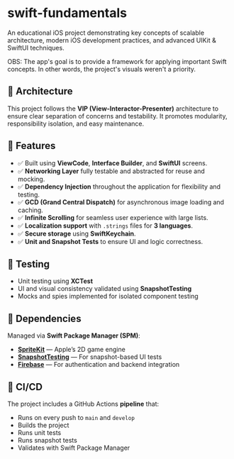 # swift-fundamentals

An educational iOS project demonstrating key concepts of scalable architecture, modern iOS development practices, and advanced UIKit & SwiftUI techniques.

OBS: The app's goal is to provide a framework for applying important Swift concepts. In other words, the project's visuals weren't a priority.

## 📐 Architecture

This project follows the **VIP (View-Interactor-Presenter)** architecture to ensure clear separation of concerns and testability. It promotes modularity, responsibility isolation, and easy maintenance.

## 🧱 Features

- ✅ Built using **ViewCode**, **Interface Builder**, and **SwiftUI** screens.
- ✅ **Networking Layer** fully testable and abstracted for reuse and mocking.
- ✅ **Dependency Injection** throughout the application for flexibility and testing.
- ✅ **GCD (Grand Central Dispatch)** for asynchronous image loading and caching.
- ✅ **Infinite Scrolling** for seamless user experience with large lists.
- ✅ **Localization support** with `.strings` files for **3 languages**.
- ✅ **Secure storage** using **SwiftKeychain**.
- ✅ **Unit and Snapshot Tests** to ensure UI and logic correctness.

## 🧪 Testing

- Unit testing using **XCTest**
- UI and visual consistency validated using **SnapshotTesting**
- Mocks and spies implemented for isolated component testing

## 🔧 Dependencies

Managed via **Swift Package Manager (SPM)**:

- [**SpriteKit**](https://developer.apple.com/documentation/spritekit) — Apple’s 2D game engine
- [**SnapshotTesting**](https://github.com/pointfreeco/swift-snapshot-testing) — For snapshot-based UI tests
- [**Firebase**](https://firebase.google.com/docs/ios/setup) — For authentication and backend integration

## 🚀 CI/CD

The project includes a GitHub Actions **pipeline** that:

- Runs on every push to `main` and `develop`
- Builds the project
- Runs unit tests
- Runs snapshot tests
- Validates with Swift Package Manager
